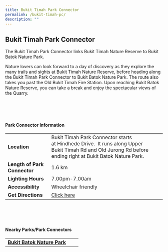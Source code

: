 ```yaml
---
title: Bukit Timah Park Connector
permalink: /bukit-timah-pc/
description: ""
---
```

## Bukit Timah Park Connector

The Bukit Timah Park Connector links Bukit Timah Nature Reserve to Bukit Batok Nature Park.

Nature lovers can look forward to a day of discovery as they explore the many trails and sights at Bukit Timah Nature Reserve, before heading along the Bukit Timah Park Connector to Bukit Batok Nature Park. The route also takes you past the Old Bukit Timah Fire Station. Upon reaching Bukit Batok Nature Reserve, you can take a break and enjoy the spectacular views of the Quarry.

<br>
<br>
<br>

#### Park Connector Information
|  |  |  |
| -------- | -------- | -------- |
| **Location** | Bukit Timah Park Connector starts at&nbsp;Hindhede Drive.&nbsp; It&nbsp;runs along&nbsp;Upper Bukit Timah Rd and Old Jurong Rd&nbsp;before ending right at&nbsp;Bukit Batok Nature Park. |  |
| **Length of Park Connector** | 1.6 km |  |
| **Lighting Hours** | 7.00pm-7.00am | |
| **Accessibility** | Wheelchair friendly | |
| **Get Directions** | [Click here](http://www.onemap.gov.sg/main/v2/?lat=1.3476160996066817&amp;lng=103.77629336564094) | |

<br>
<br>
<br>	

#### Nearby Parks/Park Connectors
|   |  |  |
| -------- | -------- | -------- |
| **[Bukit Batok Nature Park](https://www.nparks.gov.sg/gardens-parks-and-nature/parks-and-nature-reserves/bukit-batok-nature-park)** | | |